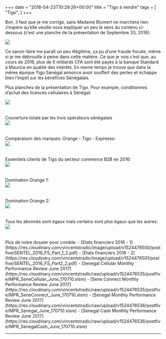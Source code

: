 +++
date = "2018-04-23T10:29:26+00:00"
title = "Tigo à vendre"
tags = [
    "Tigo",
]
+++

Bon, il faut que je me corrige, sans Madame Blumert ne marchera rien. J’espère qu’elle veuille nous expliquer un peu le sens du contenu ci-dessous (c’est une planche de ta présentation de Septembre 20, 2016):

<div class="container" style="width:auto">
  <a target="blank" href="https://res.cloudinary.com/vincentstradic/image/upload/v1524475123/postfive/tigo_pic_1.jpg">
    <img src="https://res.cloudinary.com/vincentstradic/image/upload/v1524475123/postfive/tigo_pic_1.jpg" style="max-width:100%">
  </a>
</div>
<!--more-->

Ce savoir-faire me paraît un peu illégitime, ça pu d’une fraude fiscale, même si je me débrouille à peine dans cette matière. Ce que je vois c’est que, au cours de 2016, plus de 6 milliards CFA sont été payés à la banque Standard à Maurice en qualité des intérêts. En meme temps je trouve que dans la même époque Tigo Sénégal annonce avoir souffert des pertes et échappe bien l’impôt sur les bénéfices Sénégalais.  

Plus planches de la présentation de Tigo. Pour example, conditionnes d’achat des licences cellulaires à Sénégal:
<div class="container" style="width:auto">
  <a target="blank" href="https://res.cloudinary.com/vincentstradic/image/upload/v1524475123/postfive/tigo_pic_2.jpg">
    <img src="https://res.cloudinary.com/vincentstradic/image/upload/v1524475123/postfive/tigo_pic_2.jpg" style="max-width:100%">
  </a>
</div>
<br></br>
Couverture totale par les trois opérateurs sénégalais
<div class="container" style="width:auto">
  <a target="blank" href="https://res.cloudinary.com/vincentstradic/image/upload/v1524475123/postfive/tigo_pic_3.jpg">
    <img src="https://res.cloudinary.com/vincentstradic/image/upload/v1524475123/postfive/tigo_pic_3.jpg" style="max-width:100%">
  </a>
</div>
<br></br>
Comparaison des marques: Orange - Tigo - Expresso:
<div class="container" style="width:auto">
  <a target="blank" href="https://res.cloudinary.com/vincentstradic/image/upload/v1524475123/postfive/tigo_pic_4.jpg">
    <img src="https://res.cloudinary.com/vincentstradic/image/upload/v1524475123/postfive/tigo_pic_4.jpg" style="max-width:100%">
  </a>
</div>
<br></br>
Essentiels clients de Tigo du secteur commerce B2B en 2016:
<div class="container" style="width:auto">
  <a target="blank" href="https://res.cloudinary.com/vincentstradic/image/upload/v1524475123/postfive/tigo_pic_5.jpg">
    <img src="https://res.cloudinary.com/vincentstradic/image/upload/v1524475123/postfive/tigo_pic_5.jpg" style="max-width:100%">
  </a>
</div>
<br></br>
Domination Orange 1:
<div class="container" style="width:auto">
  <a target="blank" href="https://res.cloudinary.com/vincentstradic/image/upload/v1524475123/postfive/tigo_pic_6.jpg">
    <img src="https://res.cloudinary.com/vincentstradic/image/upload/v1524475123/postfive/tigo_pic_6.jpg" style="max-width:100%">
  </a>
</div>
<br></br>
Domination Orange 2:
<div class="container" style="width:auto">
  <a target="blank" href="https://res.cloudinary.com/vincentstradic/image/upload/v1524475124/postfive/tigo_pic_7.jpg">
    <img src="https://res.cloudinary.com/vincentstradic/image/upload/v1524475124/postfive/tigo_pic_7.jpg" style="max-width:100%">
  </a>
</div>
<br></br>
Tous les abonnés sont égaux mais certains sont plus égaux que les autres:
<div class="container" style="width:auto">
  <a target="blank" href="https://res.cloudinary.com/vincentstradic/image/upload/v1524475124/postfive/tigo_pic_8.jpg">
    <img src="https://res.cloudinary.com/vincentstradic/image/upload/v1524475124/postfive/tigo_pic_8.jpg" style="max-width:100%">
  </a>
</div>
<br></br>
Plus de notre dossier pour comble:
- [Etats financiers 2016 - 1](https://res.cloudinary.com/vincentstradic/image/upload/v1524476500/postfive/SENTEL_2016_FS_Part_1_2.pdf)
- [Etats financiers 2016 - 2](https://res.cloudinary.com/vincentstradic/image/upload/v1524476501/postfive/SENTEL_2016_FS_Part2_2.pdf)
- [Senegal Cellular Monthly Performance Review June 2017](https://res.cloudinary.com/vincentstradic/raw/upload/v1524476535/postfive/MPR_SeneCellular_June_170710.xlsm)
- [Sene Connect Monthly Performance Review June 2017](https://res.cloudinary.com/vincentstradic/raw/upload/v1524476535/postfive/MPR_SeneConnect_June_170710.xlsm)
- [Senegal Monthly Performance Review June 2017](https://res.cloudinary.com/vincentstradic/raw/upload/v1524476536/postfive/MPR_Senegal_June_170710.xlsm)
- [Senegal Cash Monthly Performance Review June 2017](https://res.cloudinary.com/vincentstradic/raw/upload/v1524476536/postfive/MPR_SenegalCash_June_170710.xlsm)

<hr>
